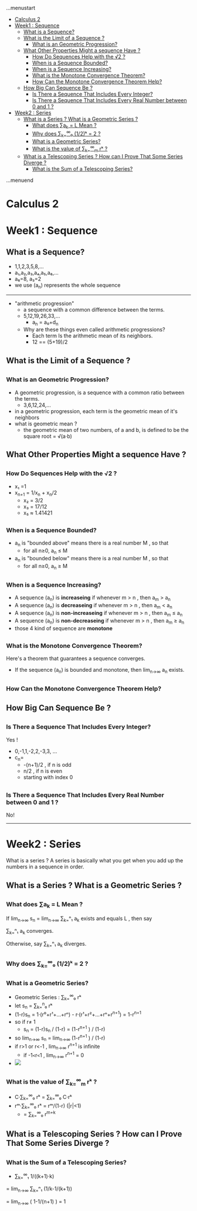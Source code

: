 ...menustart

 - [Calculus 2](#cfb5ad5012e1f6f82ce9e56414cfbd86)
 - [Week1 : Sequence](#62533905f258da75499c882a124b0317)
     - [What is a Sequence?](#522feab9f5dbcd13c1a017479d792f7c)
     - [What is the Limit of a Sequence ?](#b07df8cec51bd3cfbcba058e900c27e1)
         - [What is an Geometric Progression?](#8797aec0bf798842a337e6476a38df1f)
     - [What Other Properties Might a sequence Have ?](#8bc66bc54bcd58a71d77b1d929386eaf)
         - [How Do Sequences Help with the √2 ?](#136765faef7faba5481cc00c138c9b82)
         - [When is a Sequence Bounded?](#8ad7efa41f1ae075d261e52b8ab7e5d4)
         - [When is a Sequence Increasing?](#917d623ac4fa7edff8771aab97f38000)
         - [What is the Monotone Convergence Theorem?](#19362157a1374319e6e61cd62e1be839)
         - [How Can the Monotone Convergence Theorem Help?](#2df575d117dbbe347fb7082485a50ca7)
     - [How Big Can Sequence Be ?](#4cd04b7a677129602dfcabf28a3fdf67)
         - [Is There a Sequence That Includes Every Integer?](#28122fe9cdb301b433bb4545df3f2c23)
         - [Is There a Sequence That Includes Every Real Number between 0 and 1 ?](#ae1c5b5e72e7fa3e2b7599aacb6b8f1d)
 - [Week2 : Series](#778c167706384d1a01268c7b5447944d)
     - [What is a Series ?  What is a Geometric Series ?](#e84d3b9b00bcc8fc5e1ccf0480017e42)
         - [What does ∑a<sub>k</sub> = L Mean ?](#79959b10f77ba428d71fbec422058280)
         - [Why does  ∑<sub>k=</sub><sup>∞</sup>₀ (1/2)ᵏ = 2 ?](#67a81c2ddc4df11e4075c03018804f19)
         - [What is a Geometric Series?](#469e6493b0c5e2b8e190f40e8d29ec0b)
         - [What is the value of ∑<sub>k=</sub><sup>∞</sup><sub>m</sub> rᵏ ?](#0d5f7167ac9f8276415b82b6caf3c128)
     - [What is a Telescoping Series ?  How can I Prove That Some Series Diverge ?](#2d821f5018d90c40ac813ff4acf7212c)
         - [What is the Sum of a Telescoping Series?](#c7705221584241a23eeb71d168f89ed8)

...menuend


<h2 id="cfb5ad5012e1f6f82ce9e56414cfbd86"></h2>

# Calculus 2

<h2 id="62533905f258da75499c882a124b0317"></h2>

# Week1 : Sequence 

<h2 id="522feab9f5dbcd13c1a017479d792f7c"></h2>

## What is a Sequence?

 - 1,1,2,3,5,8,...
 - a₁,a₂,a₃,a₄,a₅,a₆,...
 - a₆=8, a₃=2
 - we use (a<sub>n</sub>) represents the whole sequence

---

 - "arithmetic progression"
    - a sequence with a common difference between the terms. 
    - 5,12,19,26,33,... 
        - a<sub>n</sub> = a₀+d<sub>n</sub>
    - Why are these things even called arithmetic progressions? 
        - Each term Is the arithmetic mean of its neighbors. 
        - 12 == (5+19)/2 

<h2 id="b07df8cec51bd3cfbcba058e900c27e1"></h2>

## What is the Limit of a Sequence ?

<h2 id="8797aec0bf798842a337e6476a38df1f"></h2>

### What is an Geometric Progression?

 - A geometric progression, is a sequence with a common ratio between the terms.
    - 3,6,12,24,...
 - in a geometric progression, each term is the geometric mean of it's neighbors
 - what is geometric mean ? 
    - the geometric mean of two numbers, of a and b, is defined to be the square root = √(a·b)


<h2 id="8bc66bc54bcd58a71d77b1d929386eaf"></h2>

## What Other Properties Might a sequence Have ?

<h2 id="136765faef7faba5481cc00c138c9b82"></h2>

###  How Do Sequences Help with the √2 ?

 - x₁ =1
 - x<sub>n+1</sub> =  1/x<sub>n</sub> + x<sub>n</sub>/2
    - x₂ = 3/2
    - x₃ = 17/12 
    - x₅ ≈ 1.41421

<h2 id="8ad7efa41f1ae075d261e52b8ab7e5d4"></h2>

### When is a Sequence Bounded?

 - a<sub>n</sub> is "bounded above" means there is a real number M , so that 
    - for all n≥0, a<sub>n</sub> ≤ M 
 - a<sub>n</sub> is "bounded below" means there is a real number M , so that 
    - for all n≥0, a<sub>n</sub> ≥ M 

<h2 id="917d623ac4fa7edff8771aab97f38000"></h2>

### When is a Sequence Increasing?

 - A sequence (a<sub>n</sub>) is **increaseing** if whenever m > n , then a<sub>m</sub> > a<sub>n</sub>
 - A sequence (a<sub>n</sub>) is **decreaseing** if whenever m > n , then a<sub>m</sub> < a<sub>n</sub>
 - A sequence (a<sub>n</sub>) is **non-increaseing** if whenever m > n , then a<sub>m</sub> ≤ a<sub>n</sub>
 - A sequence (a<sub>n</sub>) is **non-decreaseing** if whenever m > n , then a<sub>m</sub> ≥ a<sub>n</sub>
 - those 4 kind of sequence are  **monotone**

<h2 id="19362157a1374319e6e61cd62e1be839"></h2>

### What is the Monotone Convergence Theorem?

Here's a theorem that guarantees a sequence converges.

 - If the sequence (a<sub>n</sub>) is bounded and monotone, then lim<sub>n→∞</sub> a<sub>n</sub> exists.



<h2 id="2df575d117dbbe347fb7082485a50ca7"></h2>

### How Can the Monotone Convergence Theorem Help?

<h2 id="4cd04b7a677129602dfcabf28a3fdf67"></h2>

## How Big Can Sequence Be ?

<h2 id="28122fe9cdb301b433bb4545df3f2c23"></h2>

### Is There a Sequence That Includes Every Integer?

Yes !

 - 0,-1,1,-2,2,-3,3, ...
 - c<sub>n</sub>= 
    - -(n+1)/2 , if n is odd
    - n/2 , if n is even
    - starting with index 0 

<h2 id="ae1c5b5e72e7fa3e2b7599aacb6b8f1d"></h2>

### Is There a Sequence That Includes Every Real Number between 0 and 1 ?

No!

---

<h2 id="778c167706384d1a01268c7b5447944d"></h2>

# Week2 : Series 

What is a series ?  A series is basically what you get when you add up the numbers in a sequence in order. 

<h2 id="e84d3b9b00bcc8fc5e1ccf0480017e42"></h2>

## What is a Series ?  What is a Geometric Series ?

<h2 id="79959b10f77ba428d71fbec422058280"></h2>

### What does ∑a<sub>k</sub> = L Mean ?

If lim<sub>n→∞</sub> s<sub>n</sub> = lim<sub>n→∞</sub> ∑<sub>k=</sub>ⁿ₁ a<sub>k</sub> exists and equals L , then say 

∑<sub>k=</sub>ⁿ₁ a<sub>k</sub> converges.

Otherwise, say ∑<sub>k=</sub>ⁿ₁ a<sub>k</sub> diverges.

<h2 id="67a81c2ddc4df11e4075c03018804f19"></h2>

### Why does  ∑<sub>k=</sub><sup>∞</sup>₀ (1/2)ᵏ = 2 ?

<h2 id="469e6493b0c5e2b8e190f40e8d29ec0b"></h2>

### What is a Geometric Series?

 - Geometric Series :  ∑<sub>k=</sub><sup>∞</sup>₀ rᵏ
 - let s<sub>n</sub> = ∑<sub>k=</sub><sup>n</sup>₀ rᵏ 
 - (1-r)s<sub>n</sub> = 1·(r⁰+r¹+...+rⁿ) - r·(r¹+r²+...+rⁿ+r<sup>n+1</sup>) = 1-r<sup>n+1</sup> 
 - so if r≠ 1
    - s<sub>n</sub> = (1-r)s<sub>n</sub> / (1-r) = (1-r<sup>n+1</sup> ) / (1-r)
 - so lim<sub>n→∞</sub> s<sub>n</sub> = lim<sub>n→∞</sub> (1-r<sup>n+1</sup> ) / (1-r) 
 - if r>1 or r<-1 ,  lim<sub>n→∞</sub> r<sup>n+1</sup> is infinite
    - if -1`<`r`<`1 ,  lim<sub>n→∞</sub> r<sup>n+1</sup> = 0
 - ![](https://raw.githubusercontent.com/mebusy/notes/master/imgs/calculus2_series_geometric.png)

<h2 id="0d5f7167ac9f8276415b82b6caf3c128"></h2>

### What is the value of ∑<sub>k=</sub><sup>∞</sup><sub>m</sub> rᵏ ?

 - C·∑<sub>k=</sub><sup>∞</sup>₀ rᵏ  = ∑<sub>k=</sub><sup>∞</sup>₀ C·rᵏ  
 - rᵐ·∑<sub>k=</sub><sup>∞</sup>₀ rᵏ = rᵐ/(1-r)    (|r|<1)
    - = ∑<sub>k=</sub><sup>∞</sup>₀ r<sup>m+k</sup>


<h2 id="2d821f5018d90c40ac813ff4acf7212c"></h2>

## What is a Telescoping Series ?  How can I Prove That Some Series Diverge ?

<h2 id="c7705221584241a23eeb71d168f89ed8"></h2>

### What is the Sum of a Telescoping Series?

 - ∑<sub>k=</sub><sup>∞</sup>₁ 1/((k+1)·k)

= lim<sub>n→∞</sub> ∑<sub>k=</sub>ⁿ₁ (1/k-1/(k+1)) 

= lim<sub>n→∞</sub> ( 1-1/(n+1) ) = 1





  








 



















